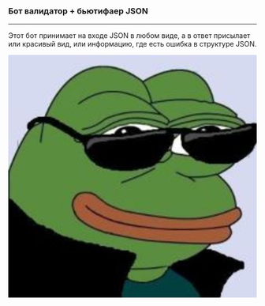 ### Бот валидатор + бьютифаер JSON
___
Этот бот принимает на входе JSON в любом виде, а в ответ присылает или красивый вид, или информацию, где есть ошибка в структуре JSON.

![Pepe](picture/pepe.jpg)